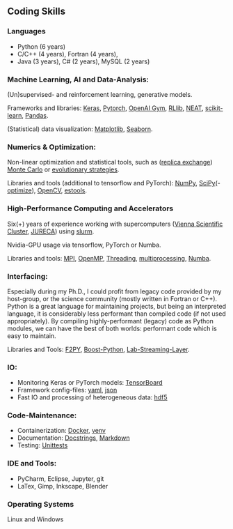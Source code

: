 ## Coding Skills
### Languages
- Python (6 years)
- C/C++ (4 years), Fortran (4 years), 
- Java (3 years), C# (2 years), MySQL (2 years)

### Machine Learning, AI and Data-Analysis: 
(Un)supervised- and reinforcement learning, generative models.

Frameworks and libraries: 
[Keras](https://keras.io/), 
[Pytorch](https://pytorch.org/), 
[OpenAI Gym](https://gym.openai.com/),
[RLlib](https://docs.ray.io/en/latest/rllib.html),
[NEAT](https://neat-python.readthedocs.io/en/latest/),
[scikit-learn](https://scikit-learn.org/),
[Pandas](https://pandas.pydata.org/).

(Statistical) data visualization:
[Matplotlib](https://matplotlib.org/),
[Seaborn](https://seaborn.pydata.org/).

### Numerics & Optimization:
Non-linear optimization and statistical tools, such as ([replica exchange](https://en.wikipedia.org/wiki/Parallel_tempering)) [Monte Carlo](https://de.wikipedia.org/wiki/Monte-Carlo-Simulation) or [evolutionary strategies](https://en.wikipedia.org/wiki/Evolution_strategy).

Libraries and tools (additional to tensorflow and PyTorch):
[NumPy](https://numpy.org/),
[SciPy](https://scipy.org/)(-[optimize](https://docs.scipy.org/doc/scipy/reference/optimize.html)),
[OpenCV](https://opencv.org/),
[estools](https://github.com/hardmaru/estool).

### High-Performance Computing and Accelerators
Six(+) years of experience working with supercomputers ([Vienna Scientific Cluster](https://www.vsc.ac.at/home/), [JURECA](https://www.fz-juelich.de/ias/jsc/EN/Expertise/Supercomputers/JURECA/JURECA_node.html)) using [slurm](https://slurm.schedmd.com/documentation.html).

Nvidia-GPU usage via tensorflow, PyTorch or Numba.

Libraries and tools:
[MPI](https://www.open-mpi.org/),
[OpenMP](https://www.openmp.org/),
[Threading](https://docs.python.org/3/library/threading.html),
[multiprocessing](https://docs.python.org/3/library/multiprocessing.html),
[Numba](https://numba.pydata.org/).

### Interfacing:
Especially during my Ph.D., I could profit from legacy code provided by my host-group, or the science community (mostly written in Fortran or C++).
Python is a great language for maintaining projects, but being an interpreted language, it is considerably less performant than compiled code (if not used appropriately).
By compiling highly-performant (legacy) code as Python modules, we can have the best of both worlds: performant code which is easy to maintain.

Libraries and Tools:
[F2PY](https://numpy.org/doc/stable/f2py/),
[Boost-Python](https://www.boost.org/doc/libs/1_63_0/libs/python/doc/html/index.html),
[Lab-Streaming-Layer](https://labstreaminglayer.readthedocs.io/info/intro.html).

### IO:
- Monitoring Keras or PyTorch models: [TensorBoard](https://www.tensorflow.org/tensorboard)
- Framework config-files: [yaml](https://yaml.org/), [json](https://www.json.org/json-en.html)
- Fast IO and processing of heterogeneous data: [hdf5](https://www.hdfgroup.org/solutions/hdf5/)

### Code-Maintenance:
- Containerization: [Docker](https://www.docker.com/), [venv](https://docs.conda.io/projects/conda/en/latest/user-guide/tasks/manage-environments.html)
- Documentation: [Docstrings](https://www.python.org/dev/peps/pep-0257/), [Markdown](https://daringfireball.net/projects/markdown/)
- Testing: [Unittests](https://docs.python.org/3/library/unittest.html)

### IDE and Tools: 
- PyCharm, Eclipse, Jupyter, git
- LaTex, Gimp, Inkscape, Blender

### Operating Systems
Linux and Windows

